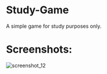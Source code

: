 # Study-Game
A simple game for study purposes only.

# Screenshots:

![screenshot_12](https://user-images.githubusercontent.com/29287959/29445722-918fede8-83be-11e7-8078-9e80d83ceee0.png)
